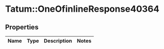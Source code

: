 # Tatum::OneOfinlineResponse40364

## Properties
Name | Type | Description | Notes
------------ | ------------- | ------------- | -------------

